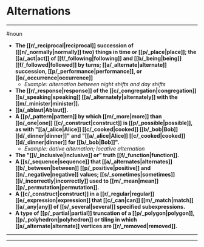 # Alternations
---
#noun
- **The [[r/_reciprocal|reciprocal]] succession of ([[n/_normally|normally]] two) things in time or [[p/_place|place]]; the [[a/_act|act]] of [[f/_following|following]] and [[b/_being|being]] [[f/_followed|followed]] by turns; [[a/_alternate|alternate]] succession, [[p/_performance|performance]], or [[o/_occurrence|occurrence]]**
	- _Example: alternation between night shifts and day shifts_
- **The [[r/_response|response]] of the [[c/_congregation|congregation]] [[s/_speaking|speaking]] [[a/_alternately|alternately]] with the [[m/_minister|minister]].**
- **[[a/_ablaut|Ablaut]].**
- **A [[p/_pattern|pattern]] by which [[m/_more|more]] than [[o/_one|one]] [[c/_construct|construct]] is [[p/_possible|possible]], as with "[[a/_alice|Alice]] [[c/_cooked|cooked]] [[b/_bob|Bob]] [[d/_dinner|dinner]]" and "[[a/_alice|Alice]] [[c/_cooked|cooked]] [[d/_dinner|dinner]] for [[b/_bob|Bob]]".**
	- _Example: dative alternation; locative alternation_
- **The "[[i/_inclusive|inclusive]] or" truth [[f/_function|function]].**
- **A [[s/_sequence|sequence]] that [[a/_alternates|alternates]] [[b/_between|between]] [[p/_positive|positive]] and [[n/_negative|negative]] values; [[s/_sometimes|sometimes]] [[i/_incorrectly|incorrectly]] used to [[m/_mean|mean]] [[p/_permutation|permutation]].**
- **A [[c/_construct|construct]] in a [[r/_regular|regular]] [[e/_expression|expression]] that [[c/_can|can]] [[m/_match|match]] [[a/_any|any]] of [[s/_several|several]] specified subexpressions.**
- **A type of [[p/_partial|partial]] truncation of a [[p/_polygon|polygon]], [[p/_polyhedron|polyhedron]] or tiling in which [[a/_alternate|alternate]] vertices are [[r/_removed|removed]].**
---
---
